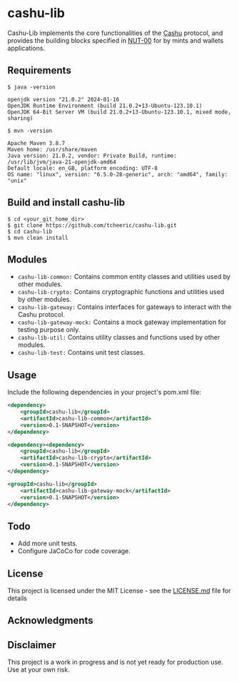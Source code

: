 # cashu-lib
Cashu-Lib implements the core functionalities of the [Cashu](https://cashu.space/) protocol, and provides the building blocks specified in [NUT-00](https://github.com/cashubtc/nuts/blob/main/00.md) for by mints and wallets applications.

## Requirements

    $ java -version
```    
openjdk version "21.0.2" 2024-01-16
OpenJDK Runtime Environment (build 21.0.2+13-Ubuntu-123.10.1)
OpenJDK 64-Bit Server VM (build 21.0.2+13-Ubuntu-123.10.1, mixed mode, sharing)
```

    $ mvn -version
```
Apache Maven 3.8.7
Maven home: /usr/share/maven
Java version: 21.0.2, vendor: Private Build, runtime: /usr/lib/jvm/java-21-openjdk-amd64
Default locale: en_GB, platform encoding: UTF-8
OS name: "linux", version: "6.5.0-28-generic", arch: "amd64", family: "unix"
```

## Build and install cashu-lib

```
$ cd <your_git_home_dir>
$ git clone https://github.com/tcheeric/cashu-lib.git
$ cd cashu-lib
$ mvn clean install
```

## Modules
- ```cashu-lib-common:``` Contains common entity classes and utilities used by other modules.
- ```cashu-lib-crypto:``` Contains cryptographic functions and utilities used by other modules.
- ```cashu-lib-gateway:``` Contains interfaces for gateways to interact with the Cashu protocol.
- ```cashu-lib-gateway-mock:``` Contains a mock gateway implementation for testing purpose only.
- ```cashu-lib-util:``` Contains utility classes and functions used by other modules.
- ```cashu-lib-test:``` Contains unit test classes.

## Usage
Include the following dependencies in your project's pom.xml file:

```xml
<dependency>
    <groupId>cashu-lib</groupId>
    <artifactId>cashu-lib-common</artifactId>
    <version>0.1-SNAPSHOT</version>
</dependency>

<dependency><dependency>
    <groupId>cashu-lib</groupId>
    <artifactId>cashu-lib-crypto</artifactId>
    <version>0.1-SNAPSHOT</version>
</dependency>

<groupId>cashu-lib</groupId>
    <artifactId>cashu-lib-gateway-mock</artifactId>
    <version>0.1-SNAPSHOT</version>
</dependency>

```

## Todo
- Add more unit tests.
- Configure JaCoCo for code coverage.

## License
This project is licensed under the MIT License - see the [LICENSE.md](LICENSE.md) file for details

## Acknowledgments

## Disclaimer
This project is a work in progress and is not yet ready for production use. Use at your own risk.

